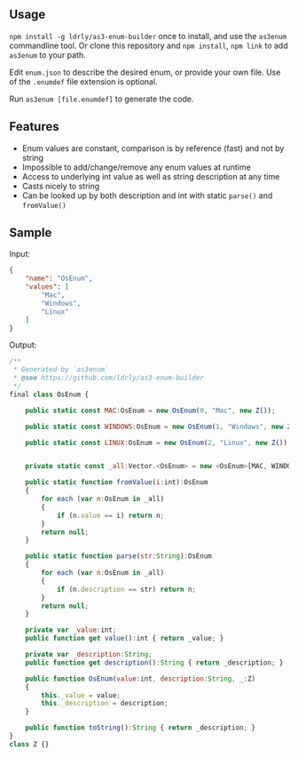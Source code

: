 ## Usage

`npm install -g ldrly/as3-enum-builder` once to install, and use the `as3enum` commandline tool.
Or clone this repository and `npm install`, `npm link` to add `as3enum` to your path.

Edit `enum.json` to describe the desired enum, or provide your own file. Use of the `.enumdef` file extension is optional.

Run `as3enum [file.enumdef]` to generate the code.

## Features

* Enum values are constant, comparison is by reference (fast) and not by string
* Impossible to add/change/remove any enum values at runtime
* Access to underlying int value as well as string description at any time
* Casts nicely to string
* Can be looked up by both description and int with static `parse()` and `fromValue()`

## Sample

Input:

```json
{
	"name": "OsEnum",
	"values": [
		"Mac",
		"Windows",
		"Linux"
	]
}
```


Output:

```javascript
/**
 * Generated by `as3enum`
 * @see https://github.com/ldrly/as3-enum-builder
 */
final class OsEnum {

	public static const MAC:OsEnum = new OsEnum(0, "Mac", new Z());

	public static const WINDOWS:OsEnum = new OsEnum(1, "Windows", new Z());

	public static const LINUX:OsEnum = new OsEnum(2, "Linux", new Z());


	private static const _all:Vector.<OsEnum> = new <OsEnum>[MAC, WINDOWS, LINUX, ];

	public static function fromValue(i:int):OsEnum
	{
		for each (var n:OsEnum in _all)
		{
			if (n.value == i) return n;
		}
		return null;
	}

	public static function parse(str:String):OsEnum
	{
		for each (var n:OsEnum in _all)
		{
			if (n.description == str) return n;
		}
		return null;
	}

	private var _value:int;
	public function get value():int { return _value; }

	private var _description:String;
	public function get description():String { return _description; }

	public function OsEnum(value:int, description:String, _:Z)
	{
		this._value = value;
		this._description = description;
	}

	public function toString():String { return _description; }
}
class Z {}
```

